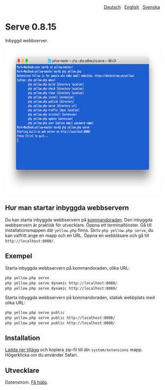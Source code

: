 <p align="right"><a href="README-de.md">Deutsch</a> &nbsp; <a href="README.md">English</a> &nbsp; <a href="README-sv.md">Svenska</a></p>

Serve 0.8.15
============
Inbyggd webbserver.

<p align="center"><img src="serve-screenshot.png?raw=true" width="794" height="478" alt="Skärmdump"></p>

## Hur man startar inbyggda webbservern

Du kan starta inbyggda webbservern på [kommandoraden](https://github.com/datenstrom/yellow-extensions/tree/master/source/command/README-sv.md). Den inbyggda webbservern är praktisk för utvecklare. Öppna ett terminalfönster. Gå till installationsmappen där `yellow.php` finns. Skriv `php yellow.php serve`, du kan valfritt ange en mapp och en URL. Öppna en webbläsare och gå till `http://localhost:8000/`.

## Exempel

Starta inbyggda webbservern på kommandoraden, olika URL:

`php yellow.php serve`  
`php yellow.php serve dynamic http://localhost:8008/`  
`php yellow.php serve dynamic http://localhost:8080/`  

Starta inbyggda webbservern på kommandoraden, statisk webbplats med olika URL:

`php yellow.php serve public`  
`php yellow.php serve public http://localhost:8008/`  
`php yellow.php serve public http://localhost:8080/`  

## Installation

[Ladda ner tillägg](https://github.com/datenstrom/yellow-extensions/raw/master/zip/serve.zip) och kopiera zip-fil till din `system/extensions` mapp. Högerklicka om du använder Safari.

## Utvecklare

Datenstrom. [Få hjälp](https://datenstrom.se/sv/yellow/help/).
